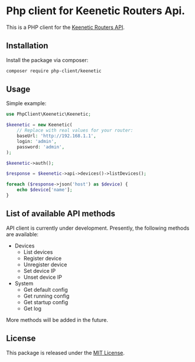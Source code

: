 # Php client for Keenetic Routers Api.

This is a PHP client for the [Keenetic Routers API](https://help.keenetic.com/hc/en-us).

## Installation
Install the package via composer:

```bash
composer require php-client/keenetic
```

## Usage

Simple example:
```php
use PhpClient\Keenetic\Keenetic;

$keenetic = new Keenetic(
    // Replace with real values for your router:
    baseUrl: 'http://192.168.1.1',
    login: 'admin',
    password: 'admin',
);

$keenetic->auth();

$response = $keenetic->api->devices()->listDevices();

foreach ($response->json('host') as $device) {
    echo $device['name'];
}
```

## List of available API methods

API client is currently under development. 
Presently, the following methods are available:

- Devices
  - List devices
  - Register device
  - Unregister device
  - Set device IP
  - Unset device IP
- System
  - Get default config
  - Get running config
  - Get startup config 
  - Get log

More methods will be added in the future. 

## License

This package is released under the [MIT License](LICENSE.md).
